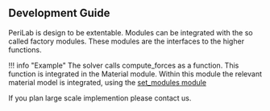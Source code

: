 ## Development Guide

PeriLab is design to be extentable. Modules can be integrated with the so called factory modules. These modules are the interfaces to the higher functions.

!!! info "Example"
    The solver calls compute\_forces as a function. This function is integrated in the Material module. Within this module the relevant material model is integrated, using the [set_modules module](@ref "Module integration")

If you plan large scale implemention please contact us.
